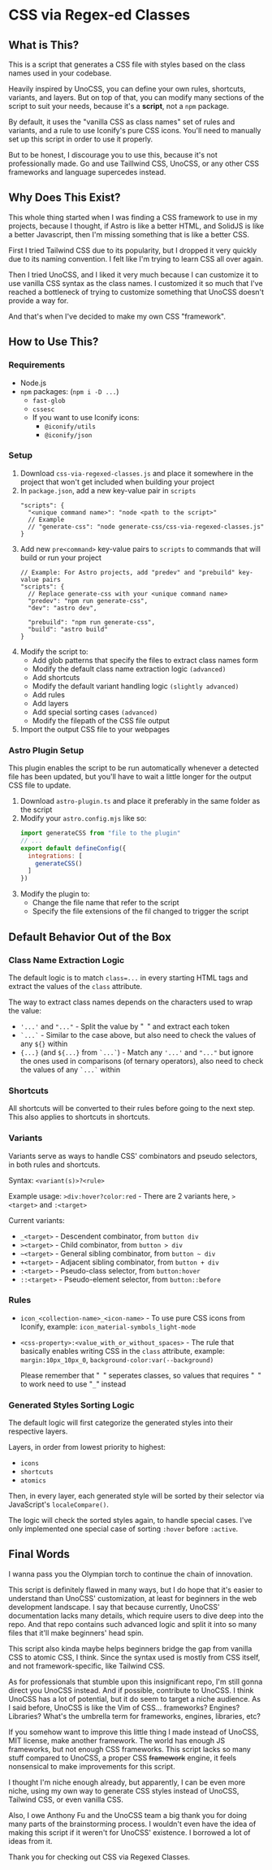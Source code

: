 # CSS via Regex-ed Classes



## What is This?

This is a script that generates a CSS file with styles based on the class names used in your codebase.

Heavily inspired by UnoCSS, you can define your own rules, shortcuts, variants, and layers. But on top of that, you can modify many sections of the script to suit your needs, because it's a **script**, not a `npm` package.

By default, it uses the "vanilla CSS as class names" set of rules and variants, and a rule to use Iconify's pure CSS icons. You'll need to manually set up this script in order to use it properly.

But to be honest, I discourage you to use this, because it's not professionally made. Go and use Taillwind CSS, UnoCSS, or any other CSS frameworks and language supercedes instead.



## Why Does This Exist?

This whole thing started when I was finding a CSS framework to use in my projects, because I thought, if Astro is like a better HTML, and SolidJS is like a better Javascript, then I'm missing something that is like a better CSS.

First I tried Tailwind CSS due to its popularity, but I dropped it very quickly due to its naming convention. I felt like I'm trying to learn CSS all over again.

Then I tried UnoCSS, and I liked it very much because I can customize it to use vanilla CSS syntax as the class names. I customized it so much that I've reached a bottleneck of trying to customize something that UnoCSS doesn't provide a way for.

And that's when I've decided to make my own CSS "framework".



## How to Use This?

### Requirements

-   Node.js
-   `npm` packages: (`npm i -D ...`)
    -   `fast-glob`
    -   `cssesc`
    -   If you want to use Iconify icons:
        -   `@iconify/utils`
        -   `@iconify/json`



### Setup

1.  Download `css-via-regexed-classes.js` and place it somewhere in the project that won't get included when building your project
2.  In `package.json`, add a new key-value pair in `scripts`
    ```jsonc
    "scripts": {
      "<unique command name>": "node <path to the script>"
      // Example
      // "generate-css": "node generate-css/css-via-regexed-classes.js"
    }
    ```
3.  Add new `pre<command>` key-value pairs to `scripts` to commands that will build or run your project
    ```jsonc
    // Example: For Astro projects, add "predev" and "prebuild" key-value pairs
    "scripts": {
      // Replace generate-css with your <unique command name>
      "predev": "npm run generate-css",
      "dev": "astro dev",

      "prebuild": "npm run generate-css",
      "build": "astro build"
    }
    ```
4.  Modify the script to:
    -   Add glob patterns that specify the files to extract class names form
    -   Modify the default class name extraction logic `(advanced)`
    -   Add shortcuts
    -   Modify the default variant handling logic `(slightly advanced)`
    -   Add rules
    -   Add layers
    -   Add special sorting cases `(advanced)`
    -   Modify the filepath of the CSS file output
5.  Import the output CSS file to your webpages



### Astro Plugin Setup

This plugin enables the script to be run automatically whenever a detected file has been updated, but you'll have to wait a little longer for the output CSS file to update.

1.  Download `astro-plugin.ts` and place it preferably in the same folder as the script
2.  Modify your `astro.config.mjs` like so:
    ```js
    import generateCSS from "file to the plugin"
    // ...
    export default defineConfig({
      integrations: [
        generateCSS()
      ]
    })
    ```
3.  Modify the plugin to:
    -   Change the file name that refer to the script
    -   Specify the file extensions of the fil changed to trigger the script



## Default Behavior Out of the Box

### Class Name Extraction Logic

The default logic is to match `class=...` in every starting HTML tags and extract the values of the `class` attribute.

The way to extract class names depends on the characters used to wrap the value:
-   `'...'` and `"..."` - Split the value by "` `" and extract each token
-   `` `...` `` - Similar to the case above, but also need to check the values of any `${}` within
-   `{...}` (and `${...}` from `` `...` ``) - Match any `'...'` and `"..."` but ignore the ones used in comparisons (of ternary operators), also need to check the values of any `` `...` `` within



### Shortcuts

All shortcuts will be converted to their rules before going to the next step. This also applies to shortcuts in shortcuts.



### Variants

Variants serve as ways to handle CSS' combinators and pseudo selectors, in both rules and shortcuts.

Syntax: `<variant(s)>?<rule>`

Example usage: `>div:hover?color:red` - There are 2 variants here, `><target>` and `:<target>`

Current variants:
-   `_<target>` - Descendent combinator, from `button div`
-   `><target>` - Child combinator, from `button > div`
-   `~<target>` - General sibling combinator, from `button ~ div`
-   `+<target>` - Adjacent sibling combinator, from `button + div`
-   `:<target>` - Pseudo-class selector, from `button:hover`
-   `::<target>` - Pseudo-element selector, from `button::before`



### Rules

-   `icon_<collection-name>_<icon-name>` - To use pure CSS icons from Iconify, example: `icon_material-symbols_light-mode`
-   `<css-property>:<value_with_or_without_spaces>` - The rule that basically enables writing CSS in the `class` attribute, example: `margin:10px_10px_0`, `background-color:var(--background)`

    Please remember that "` `" seperates classes, so values that requires "` `" to work need to use "`_`" instead


### Generated Styles Sorting Logic

The default logic will first categorize the generated styles into their respective layers.

Layers, in order from lowest priority to highest:
-   `icons`
-   `shortcuts`
-   `atomics`

Then, in every layer, each generated style will be sorted by their selector via JavaScript's `localeCompare()`.

The logic will check the sorted styles again, to handle special cases. I've only implemented one special case of sorting `:hover` before `:active`.



## Final Words

I wanna pass you the Olympian torch to continue the chain of innovation.

This script is definitely flawed in many ways, but I do hope that it's easier to understand than UnoCSS' customization, at least for beginners in the web development landscape. I say that because currently, UnoCSS' documentation lacks many details, which require users to dive deep into the repo. And that repo contains such advanced logic and split it into so many files that it'll make beginners' head spin.

This script also kinda maybe helps beginners bridge the gap from vanilla CSS to atomic CSS, I think. Since the syntax used is mostly from CSS itself, and not framework-specific, like Tailwind CSS.

As for professionals that stumble upon this insignificant repo, I'm still gonna direct you UnoCSS instead. And if possible, contribute to UnoCSS. I think UnoCSS has a lot of potential, but it do seem to target a niche audience. As I said before, UnoCSS is like the Vim of CSS... frameworks? Engines? Libraries? What's the umbrella term for frameworks, engines, libraries, etc?

If you somehow want to improve this little thing I made instead of UnoCSS, MIT license, make another framework. The world has enough JS frameworks, but not enough CSS frameworks. This script lacks so many stuff compared to UnoCSS, a proper CSS ~~framework~~ engine, it feels nonsensical to make improvements for this script.

I thought I'm niche enough already, but apparently, I can be even more niche, using my own way to generate CSS styles instead of UnoCSS, Tailwind CSS, or even vanilla CSS.

Also, I owe Anthony Fu and the UnoCSS team a big thank you for doing many parts of the brainstorming process. I wouldn't even have the idea of making this script if it weren't for UnoCSS' existence. I borrowed a lot of ideas from it.

Thank you for checking out CSS via Regexed Classes.

